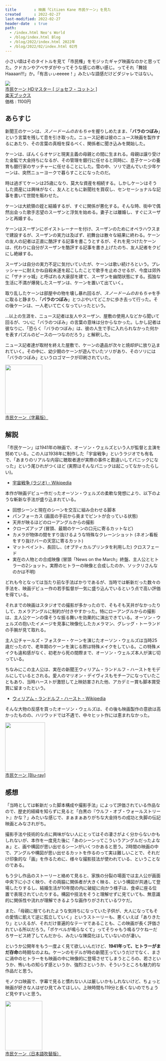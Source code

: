 ```yaml
---
title        : 映画「Citizen Kane 市民ケーン」を見た
created      : 2022-02-27
last-modified: 2022-02-27
header-date  : true
path:
  - /index.html Neo's World
  - /blog/index.html Blog
  - /blog/2022/index.html 2022年
  - /blog/2022/02/index.html 02月
---
```


小さい頃はそのタイトルを見て「市民権」をモジッたギャグ映画なのかと思ってた。クドカンやアベサダがやってそうな感じの寒い感じ。ってそれ「舞妓 Haaaan!!!」か。「有吉ぃぃeeeee！」みたいな語感だけどダジャレではない。

<div class="ad-rakuten">
  <div class="ad-rakuten-image">
    <a href="https://hb.afl.rakuten.co.jp/hgc/g00q0722.waxyc9ff.g00q0722.waxyd017/?pc=https%3A%2F%2Fitem.rakuten.co.jp%2Fbook%2F16051354%2F&amp;m=http%3A%2F%2Fm.rakuten.co.jp%2Fbook%2Fi%2F19767035%2F">
      <img src="https://thumbnail.image.rakuten.co.jp/@0_mall/book/cabinet/3305/4933672253305.jpg?_ex=128x128">
    </a>
  </div>
  <div class="ad-rakuten-info">
    <div class="ad-rakuten-title">
      <a href="https://hb.afl.rakuten.co.jp/hgc/g00q0722.waxyc9ff.g00q0722.waxyd017/?pc=https%3A%2F%2Fitem.rakuten.co.jp%2Fbook%2F16051354%2F&amp;m=http%3A%2F%2Fm.rakuten.co.jp%2Fbook%2Fi%2F19767035%2F">市民ケーン HDマスター [ ジョセフ・コットン ]</a>
    </div>
    <div class="ad-rakuten-shop">
      <a href="https://hb.afl.rakuten.co.jp/hgc/g00q0722.waxyc9ff.g00q0722.waxyd017/?pc=https%3A%2F%2Fwww.rakuten.co.jp%2Fbook%2F&amp;m=http%3A%2F%2Fm.rakuten.co.jp%2Fbook%2F">楽天ブックス</a>
    </div>
    <div class="ad-rakuten-price">価格 : 1100円</div>
  </div>
</div>

## あらすじ

新聞王のケーンは、*スノードームのおもちゃ*を握りしめたまま、「**バラのつぼみ**」という言葉を残して息を引き取った。ニュース記者は彼のニュース映画を製作するにあたり、その言葉の真相を探るべく、関係者に聞き込みを開始した。

ケーンは、ぼんくらオヤジと現実主義の母親との間に生まれる。母親は譲り受けた金鉱で大金持ちになるが、その管理を銀行に任せると同時に、息子ケーンの養育も銀行家のサッチャーに任せることにした。雪の中、ソリで遊んでいた少年ケーンは、突然ニューヨークで暮らすことになったのだ。

時は過ぎてケーンは25歳になり、莫大な資産を相続する。しかしケーンはそうした資産には興味がなく、友人とともに新聞社を買収し、センセーショナルな記事を書いて世間を賑わせた。

ケーンは大統領の姪と結婚するが、すぐに関係が悪化する。そんな時、街中で偶然出会った歌手志望のスーザンと浮気を始める。妻子とは離婚し、すぐにスーザンと再婚する。

ケーンはスーザンにボイストレーナーを付け、スーザンのためにオペラハウスまで建設するが、スーザンの実力は及ばず、初舞台は散々な結果に終わる。ケーンの友人の記者は正直に酷評する記事を書こうとするが、それを見つけたケーンは、代わりに自分がスーザンを酷評する記事を書き上げたのち、友人記者をクビにし絶縁する。

スーザンは自分の実力不足に気付いていたが、ケーンは歌い続けろという。プレッシャーに耐えかね自殺未遂を起こしたことで歌手を止めさせるが、今度は郊外に「ザナドゥ城」と呼ばれる大豪邸を建て、スーザンを幽閉状態にする。孤独な生活に不満が爆発したスーザンは、ケーンを置いて出ていく。

取り乱したケーンは部屋中の物を壊し暴れ回るが、*スノードームのおもちゃ*を手に取ると静まり、「**バラのつぼみ**」とつぶやいてどこかに歩き去って行った。その後ケーンは、一人老いて亡くなっていったという。

…以上の生涯を、ニュース記者は友人やスーザン、屋敷の使用人などから聞いて回るが、ついに「バラのつぼみ」の言葉の意味は分からなかった。しかし記者は彼なりに、「恐らく『バラのつぼみ』は、彼の人生で手に入れられなかった何かを表すパズルのピースの一つなのだろう」と解釈した。

ニュース記者達が取材を終えた屋敷で、ケーンの遺品が次々と焼却炉に放り込まれていく。その中に、幼少期のケーンが遊んでいたソリがあり、そのソリには「バラのつぼみ」というロゴマークが印刷されていた。

<div class="ad-amazon">
  <div class="ad-amazon-image">
    <a href="https://www.amazon.co.jp/dp/B07QCR6MWG?tag=neos21-22&amp;linkCode=osi&amp;th=1&amp;psc=1">
      <img src="https://m.media-amazon.com/images/I/413PSWVe5UL._SL160_.jpg" width="120" height="160">
    </a>
  </div>
  <div class="ad-amazon-info">
    <div class="ad-amazon-title">
      <a href="https://www.amazon.co.jp/dp/B07QCR6MWG?tag=neos21-22&amp;linkCode=osi&amp;th=1&amp;psc=1">市民ケーン（字幕版）</a>
    </div>
  </div>
</div>

## 解説

「市民ケーン」は1941年の映画で、オーソン・ウェルズという人が監督と主演を努めている。この人は1938年に制作した「宇宙戦争」というラジオでも有名で、「あまりのリアルな内容に聴取者達が実際の事件と勘違いしてパニックになった」という尾ひれがつくほど (実際はそんなパニックは起こってなかったらしい)。

- [宇宙戦争 (ラジオ) - Wikipedia](https://ja.wikipedia.org/wiki/%E5%AE%87%E5%AE%99%E6%88%A6%E4%BA%89_(%E3%83%A9%E3%82%B8%E3%82%AA))

本作が映画デビュー作だったオーソン・ウェルズの柔軟な発想により、以下のような斬新な手法が盛り込まれている。

- 回想シーンと現在のシーンを交互に組み合わせる脚本
- パンフォーカス (画面の手前から奥までピントが合っている状態)
- 天井が映るほどのローアングルからの撮影
- クローズアップ (冒頭、最期のケーンの口元に寄るカットなど)
- カメラが物体の間をすり抜けるような特殊なクレーンショット (ネオン看板をすり抜けバーの天窓に寄るカット)
- マットペイント、長回し、(オプティカルプリンタを利用した) クロスフェード
- 実在の人物との合成映像 (冒頭「News on the March」終盤、主人公とヒトラーの2ショット。実際のヒトラーの映像と合成したのか、ソックリさんなのかは不明)

どれも今となっては当たり前な手法ばかりであるが、当時では斬新だった数々の手法を、映画デビュー作の若手監督が一気に盛り込んでいるという点で高い評価を得ている。

それまでの映画はスタジオでの撮影が多かったので、そもそも天井がなかったりして、カメラアングルに制約が付きやすかった。特にローアングルからの撮影は、主人公ケーンの偉そうな振る舞いを効果的に演出できている。オーソン・ウェルズの抱いたイメージを見事に映像化したカメラマン、グレッグ・トーランドの手腕が見て取れる。

主人公チャールズ・フォスター・ケーンを演じたオーソン・ウェルズは当時25歳だったので、老年期のケーンを演じる際は特殊メイクをしている。この特殊メイクも違和感がなく、初老から死の間際まで、オーソン・ウェルズ本人が演じ切っている。

ちなみにこの主人公は、実在の新聞王ウィリアム・ランドルフ・ハーストをモデルにしているとされる。愛人のマリオン・デイヴィスもモチーフになっていたこともあり、当時ハーストが激怒して上映妨害された他、アカデミー賞も脚本賞受賞に留まったという。

- [ウィリアム・ランドルフ・ハースト - Wikipedia](https://ja.wikipedia.org/wiki/%E3%82%A6%E3%82%A3%E3%83%AA%E3%82%A2%E3%83%A0%E3%83%BB%E3%83%A9%E3%83%B3%E3%83%89%E3%83%AB%E3%83%95%E3%83%BB%E3%83%8F%E3%83%BC%E3%82%B9%E3%83%88)

そんな大物の反感を買ったオーソン・ウェルズは、その後も映画製作の意欲は高かったものの、ハリウッドでは不遇で、中々ヒット作には恵まれなかった。

<div class="ad-amazon">
  <div class="ad-amazon-image">
    <a href="https://www.amazon.co.jp/dp/B017XAAP2W?tag=neos21-22&amp;linkCode=osi&amp;th=1&amp;psc=1">
      <img src="https://m.media-amazon.com/images/I/51Bp+P+pGLL._SL160_.jpg" width="129" height="160">
    </a>
  </div>
  <div class="ad-amazon-info">
    <div class="ad-amazon-title">
      <a href="https://www.amazon.co.jp/dp/B017XAAP2W?tag=neos21-22&amp;linkCode=osi&amp;th=1&amp;psc=1">市民ケーン [Blu-ray]</a>
    </div>
  </div>
</div>

## 感想

「当時としては斬新だった脚本構成や撮影手法」によって評価されている作品なので、歴史的経緯を知らずに見ると「白黒の『ウルフ・オブ・ウォールストリート』かな？」みたいな感じで、まぁまぁありがちな大金持ちの成功と失脚の伝記映画とみなされがち。

撮影手法や技術的な点に興味がない人にとってはその凄さがよく分からないかもしれないが、本作を一度見た後に「あのシーンってこういうアングルだったよなぁ」と、画や構図が思い出せるシーンがいくつかあると思う。2時間の映画の中で、アングルや構図が思い出せるカットを作るのって実は難しいことで、それだけ印象的な「画」を作るために、様々な撮影技法が使われている、ということなのである。

もう少し作品のストーリーと絡めて見ると、家族の分裂の場面では主人公が画面中央下に小さく映り、その両脇に関係者が大きく映る、という構図が共通して登場したりするし、結婚生活が10年間の内に破綻に向かう様子は、食卓に座る位置で表現されていたりする。構図や技法をそうと理解せずに見ていても、無意識的に関係性や流れが理解できるような画作りがされているワケだ。

また、「母親に捨てられたような気持ちになっていた子供が、大人になってもその愛情に飢えて逆に孤立していく」というストーリーも、悪くいえば「ありきたり」といえるが、それだけ普遍的なテーマであることも、この映画が長く評価されている所以だろう。「ポケベルが鳴らなくて」ってそりゃもう鳴るワケねーだろサービス終了してんだから、みたいな陳腐化はしていないのが凄い。

というか公開年をもう一度よく見て欲しいんだけど、**1941年って、ヒトラーがまだ存命**の時期なのよね。ケーンのモデルが時の新聞王っていうだけでなく、まさに渦中のヒトラーをも映画の中に映像的に登場させてしまうところの、若さというか、怖いもの知らず感というか、強烈さというか、そういうところも魅力的な作品だと思う。

モノクロ映画で、字幕で見ると慣れない人は厳しいかもしれないけど、ちょっと映画が好きな人はぜひ見てみてほしい。上映時間も119分と長くないのでちょうど見やすいと思う。

<div class="ad-amazon">
  <div class="ad-amazon-image">
    <a href="https://www.amazon.co.jp/dp/B07BS85NPB?tag=neos21-22&amp;linkCode=osi&amp;th=1&amp;psc=1">
      <img src="https://m.media-amazon.com/images/I/41Um1h9X9FL._SL160_.jpg" width="120" height="160">
    </a>
  </div>
  <div class="ad-amazon-info">
    <div class="ad-amazon-title">
      <a href="https://www.amazon.co.jp/dp/B07BS85NPB?tag=neos21-22&amp;linkCode=osi&amp;th=1&amp;psc=1">市民ケーン（日本語吹替版）</a>
    </div>
  </div>
</div>
